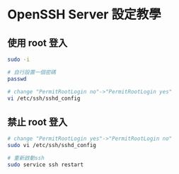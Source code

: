 # OpenSSH Server 設定教學

## 使用 root 登入

```sh
sudo -i

# 自行設置一個密碼
passwd

# change "PermitRootLogin no"->"PermitRootLogin yes"
vi /etc/ssh/sshd_config
```

## 禁止 root 登入

```sh
# change "PermitRootLogin yes"->"PermitRootLogin no"
sudo vi /etc/ssh/sshd_config

# 重新啟動ssh
sudo service ssh restart
```
